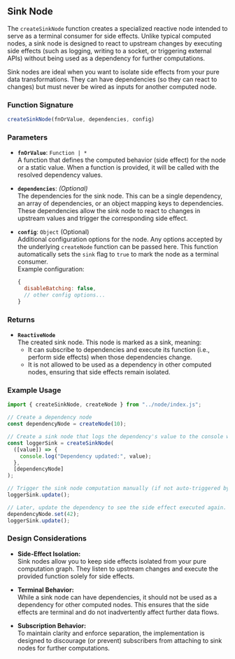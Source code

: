 ## Sink Node

The `createSinkNode` function creates a specialized reactive node intended to serve as a terminal consumer for side effects. Unlike typical computed nodes, a sink node is designed to react to upstream changes by executing side effects (such as logging, writing to a socket, or triggering external APIs) without being used as a dependency for further computations.

Sink nodes are ideal when you want to isolate side effects from your pure data transformations. They can have dependencies (so they can react to changes) but must never be wired as inputs for another computed node.

### Function Signature

```js
createSinkNode(fnOrValue, dependencies, config)
```

### Parameters

- **`fnOrValue`**: `Function | *`  
  A function that defines the computed behavior (side effect) for the node or a static value. When a function is provided, it will be called with the resolved dependency values.

- **`dependencies`**: *(Optional)*  
  The dependencies for the sink node. This can be a single dependency, an array of dependencies, or an object mapping keys to dependencies. These dependencies allow the sink node to react to changes in upstream values and trigger the corresponding side effect.

- **`config`**: `Object` (Optional)  
  Additional configuration options for the node. Any options accepted by the underlying `createNode` function can be passed here. This function automatically sets the `sink` flag to `true` to mark the node as a terminal consumer.  
  Example configuration:
  ```js
  {
    disableBatching: false,
    // other config options...
  }
  ```

### Returns

- **`ReactiveNode`**  
  The created sink node. This node is marked as a sink, meaning:
    - It can subscribe to dependencies and execute its function (i.e., perform side effects) when those dependencies change.
    - It is not allowed to be used as a dependency in other computed nodes, ensuring that side effects remain isolated.

### Example Usage

```js
import { createSinkNode, createNode } from "../node/index.js";

// Create a dependency node
const dependencyNode = createNode(10);

// Create a sink node that logs the dependency's value to the console when updated.
const loggerSink = createSinkNode(
  ([value]) => {
    console.log("Dependency updated:", value);
  },
  [dependencyNode]
);

// Trigger the sink node computation manually (if not auto-triggered by your implementation)
loggerSink.update();

// Later, update the dependency to see the side effect executed again.
dependencyNode.set(42);
loggerSink.update();
```

### Design Considerations

- **Side-Effect Isolation:**  
  Sink nodes allow you to keep side effects isolated from your pure computation graph. They listen to upstream changes and execute the provided function solely for side effects.

- **Terminal Behavior:**  
  While a sink node can have dependencies, it should not be used as a dependency for other computed nodes. This ensures that the side effects are terminal and do not inadvertently affect further data flows.

- **Subscription Behavior:**  
  To maintain clarity and enforce separation, the implementation is designed to discourage (or prevent) subscribers from attaching to sink nodes for further computations.
